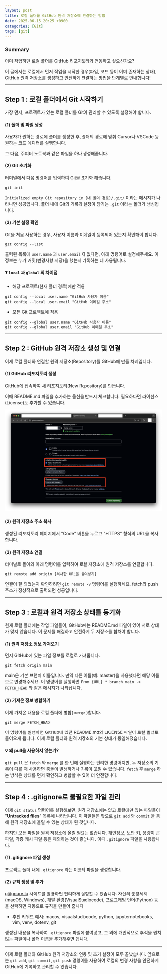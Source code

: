 ```yaml
---
layout: post
title: 로컬 폴더를 GitHub 원격 저장소에 연결하는 방법
date: 2025-06-15 20:25 +0900
categories: [Git]
tags: [git]
---
```


### **Summary**

이미 작업하던 로컬 폴더를 GitHub 리포지토리와 연동하고 싶으신가요?

이 글에서는 로컬에서 먼저 작업을 시작한 경우(파일, 코드 등이 이미 존재하는 상태), GitHub 원격 저장소를 생성하고 안전하게 연결하는 방법을 단계별로 안내합니다!

---

## **Step 1 : 로컬 폴더에서 Git 시작하기**

가장 먼저, 프로젝트가 있는 로컬 폴더를 Git이 관리할 수 있도록 설정해야 합니다.

#### **(1) 폴더 및 파일 생성**

사용자가 원하는 경로에 폴더를 생성한 후, 폴더의 경로에 맞춰 Cursor나 VSCode 등 원하는 코드 에디터를 실행합니다.

그 다음, 주피터 노트북과 같은 파일을 하나 생성해줍니다.

#### **(2) Git 초기화**

터미널에서 다음 명령어를 입력하여 Git을 초기화 해줍니다.

```terminal
git init
```

`Initialized empty Git repository in {내 폴더 경로}/.git/` 이라는 메시지가 나타나면 성공입니다. 폴더 내에 Git의 기록과 설정이 담기는 `.git` 이라는 폴더가 생성됩니다.

#### **(3) 기본 설정 확인**

Git을 처음 사용하는 경우, 사용자 이름과 이메일이 등록되어 있는지 확인해야 합니다.

```terminal
git config --list
```

출력된 목록에 `user.name` 과 `user.email` 이 없다면, 아래 명령어로 설정해주세요. 이 정보는 누가 커밋(변경사항 저장)을 했는지 기록하는 데 사용됩니다.

#### **❓ `local` 과 `global` 의 차이점**

- 해당 프로젝트(현재 폴더 경로)에만 적용

```terminal
git config --local user.name "GitHub 사용자 이름"
git config --local user.email "GitHub 이메일 주소"
```

- 모든 Git 프로젝트에 적용

```terminal
git config --global user.name "GitHub 사용자 이름"
git config --global user.email "GitHub 이메일 주소"
```

---

## **Step 2 : GitHub 원격 저장소 생성 및 연결**

이제 로컬 폴더와 연결할 원격 저장소(Repository)를 GitHub에 만들 차례입니다.

#### **(1) GitHub 리포지토리 생성**

GitHub에 접속하여 새 리포지토리(New Repository)를 만듭니다.

이때 README.md 파일을 추가하는 옵션을 반드시 체크합니다. 필요하다면 라이선스(License)도 추가할 수 있습니다.

![](/assets/img/2025-06-15-21-18-43.png)

#### **(2) 원격 저장소 주소 복사**

생성된 리포지토리 페이지에서 "Code" 버튼을 누르고 "HTTPS" 형식의 URL을 복사합니다.

#### **(3) 원격 저장소 연결**

터미널로 돌아와 아래 명령어를 입력하여 로컬 저장소에 원격 저장소를 연결합니다.

```terminal
git remote add origin {복사한 URL을 붙여넣기}
```

연결이 잘 되었는지 확인하려면 `git remote -v` 명령어를 실행하세요. fetch와 push 주소가 정상적으로 출력되면 성공입니다.

---

## **Step 3 : 로컬과 원격 저장소 상태를 동기화**

현재 로컬 폴더에는 작업 파일들이, GitHub에는 README.md 파일이 있어 서로 상태가 맞지 않습니다. 이 문제를 해결하고 안전하게 두 저장소를 합쳐야 합니다.

#### **(1) 원격 저장소 정보 가져오기**

먼저 GitHub에 있는 파일 정보를 로컬로 가져옵니다.

```terminal
git fetch origin main
```

main은 기본 브랜치 이름입니다. 만약 다른 이름(예: master)을 사용했다면 해당 이름으로 변경해주세요. 이 명령어를 실행하면 `From {URL} * branch main -> FETCH_HEAD` 와 같은 메시지가 나타납니다.

#### **(2) 가져온 정보 병합하기**

이제 가져온 내용을 로컬 폴더에 병합( `merge` )합니다.

```terminal
git merge FETCH_HEAD
```

이 명령어를 실행하면 GitHub에 있던 README.md와 LICENSE 파일이 로컬 폴더로 들어오게 됩니다. 이제 로컬 폴더와 원격 저장소의 기본 상태가 동일해졌습니다.

#### **💡 왜 pull을 사용하지 않는가?**

`git pull` 은 `fetch` 와 `merge` 를 한 번에 실행하는 편리한 명령어지만, 두 저장소의 기록이 다를 때 사용하면 충돌이 발생하거나 기록이 꼬일 수 있습니다. `fetch` 후 `merge` 하는 방식은 상태를 먼저 확인하고 병합할 수 있어 더 안전합니다.

---

## **Step 4 : .gitignore로 불필요한 파일 관리**

이제 `git status` 명령어를 실행해보면, 원격 저장소에는 없고 로컬에만 있는 파일들이 "**Untracked files**" 목록에 나타납니다. 이 파일들은 앞으로 `git add` 와 `commit` 을 통해 원격 저장소에 올릴 수 있는 상태가 된 것입니다.

하지만 모든 파일을 원격 저장소에 올릴 필요는 없습니다. 개인정보, 보안 키, 용량이 큰 파일, 각종 캐시 파일 등은 제외하는 것이 좋습니다. 이때 `.gitignore` 파일을 사용합니다.

#### **(1) .gitignore 파일 생성**

프로젝트 폴더 내에 `.gitignore` 라는 이름의 파일을 생성합니다.

#### **(2) 규칙 생성 및 추가**

[gitignore.io](https://www.toptal.com/developers/gitignore) 사이트를 활용하면 편리하게 설정할 수 있습니다. 자신의 운영체제(macOS, Windows), 개발 환경(VisualStudiocode), 프로그래밍 언어(Python) 등을 선택하면 자동으로 규칙을 만들어 줍니다.

- 추천 키워드 예시: macos, visualstudiocode, python, jupyternotebooks, vim, venv, dotenv, git

생성된 내용을 복사하여 `.gitignore` 파일에 붙여넣고, 그 외에 개인적으로 추적을 원치 않는 파일이나 폴더 이름을 추가해주면 됩니다.

---

이제 로컬 폴더와 GitHub 원격 저장소의 연동 및 초기 설정이 모두 끝났습니다. 앞으로는 `git add`, `git commit`, `git push` 명령어를 사용하여 로컬의 변경 사항을 안전하게 GitHub에 기록하고 관리할 수 있습니다.